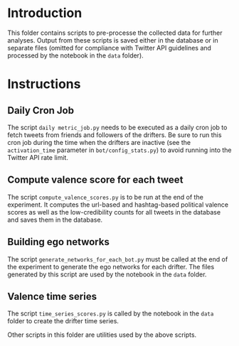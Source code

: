 # Introduction

This folder contains scripts to pre-processe the collected data for further analyses. Output from these scripts is saved either in the database or in separate files (omitted for compliance with Twitter API guidelines and processed by the notebook in the `data` folder). 

# Instructions

## Daily Cron Job

The script `daily metric_job.py` needs to be executed as a daily cron job to fetch tweets from friends and followers of the drifters. Be sure to run this cron job during the time when the drifters are inactive (see the `activation_time` parameter in `bot/config_stats.py`) to avoid running into the Twitter API rate limit. 

## Compute valence score for each tweet

The script `compute_valence_scores.py` is to be run at the end of the experiment. It computes the url-based and hashtag-based political valence scores as well as the low-credibility counts for all tweets in the database and saves them in the database.

## Building ego networks

The script `generate_networks_for_each_bot.py` must be called at the end of the experiment to generate the ego networks for each drifter. The files generated by this script are used by the notebook in the `data` folder.

## Valence time series

The script `time_series_scores.py` is called by the notebook in the `data` folder to create the drifter time series.

Other scripts in this folder are utilities used by the above scripts.
